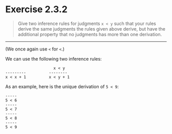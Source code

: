 # Exercise 2.3.2

> Give two inference rules for judgments `x < y` such that your rules derive the same judgments the rules given above derive, but have the additional property that no judgments has more than one derivation.

---

(We once again use `<` for `<`.)

We can use the following two inference rules:
```text
                     x < y
---------          --------
x < x + 1          x < y + 1
```

As an example, here is the unique derivation of `5 < 9`:
```text
-----
5 < 6
-----
5 < 7
-----
5 < 8
-----
5 < 9
```
